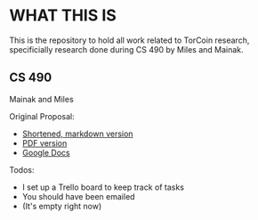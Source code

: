 WHAT THIS IS
====

This is the repository to hold all work related to TorCoin research, specificially research done during CS 490 by Miles and Mainak.

CS 490
------

Mainak and Miles

Original Proposal:

- [Shortened, markdown version](spec.md)
- [PDF version](OfficialProposal.pdf)
- [Google Docs](https://docs.google.com/document/d/1Q9BODmfSHf9TJqxv-8Ya8z0nykU30kZ4bCg3mHkauTg/edit?usp=sharing)

Todos:

- I set up a Trello board to keep track of tasks
- You should have been emailed
- (It's empty right now)
